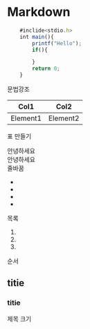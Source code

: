 # Markdown

```ts
    #inclide<stdio.h>
    int main(){
        printf("Hello");
        if(){

        }
        return 0;
    }
```
문법강조


|Col1|Col2|
|--|--|
|Element1|Element2|

표 만들기

안녕하세요</br>안녕하세요
</br>줄바꿈

* 
* 
*  
* 
목록

1. 
2. 
3. 

순서

## titie
### titie
제목 크기
